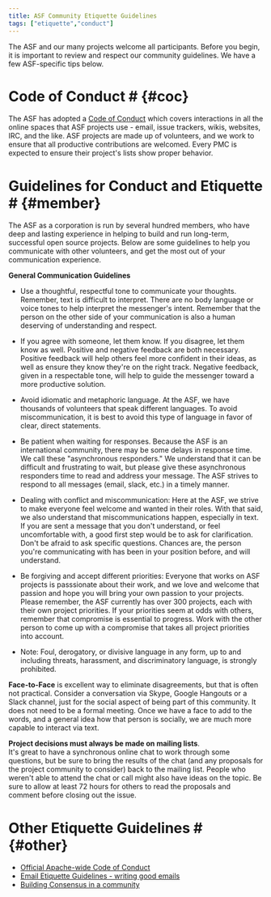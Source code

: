 ```yaml
---
title: ASF Community Etiquette Guidelines
tags: ["etiquette","conduct"]
---
```


The ASF and our many projects welcome all 
participants.  Before you begin, it is important to review and respect our community guidelines. We have a few 
ASF-specific tips below.

# Code of Conduct # {#coc}

The ASF has adopted a [Code of Conduct][1] which covers interactions in 
all the online spaces that ASF projects use - email, issue trackers, wikis, 
websites, IRC, and the like.  ASF projects are made up of volunteers, and 
we work to ensure that all productive contributions are welcomed.  Every PMC is expected to ensure their project's lists show 
proper behavior.


# Guidelines for Conduct and Etiquette # {#member}

The ASF as a corporation is run by several hundred members, who have deep and lasting experience 
in helping to build and run long-term, successful open source projects.  Below are some guidelines to help you communicate with other volunteers, and get the most out of your communication experience.   


**General Communication Guidelines**

  * Use a thoughtful, respectful tone to communicate your thoughts. Remember, text is difficult to interpret.  There are no body language or voice tones to help interpret the messenger's intent. Remember that the person on the other side of your communication is also a human deserving of understanding and 
respect.  
  
  *  If you agree with someone, let them know. If you disagree, let them know as well.  Positive and negative feedback are both necessary.  Positive 
feedback will help others feel more confident in their ideas, as well as ensure they know they're on the right track.  Negative feedback, given in a 
respectable tone, will help to guide the messenger toward a more productive solution.  

  * Avoid idiomatic and metaphoric language. At the ASF, we have thousands of volunteers that speak different languages.  To avoid miscommunication, it 
is best to avoid this type of language in favor of clear, direct statements.  

  * Be patient when waiting for responses.  Because the ASF is an international community, there may be some delays in response time.  We call these 
"asynchronous responders."  We understand that it can be difficult and frustrating to wait, but please give these asynchronous responders time to read 
and address your message.  The ASF strives to respond to all messages (email, slack, etc.) in a timely manner.  

  * Dealing with conflict and miscommunication:  Here at the ASF, we strive to make everyone feel welcome and wanted in their roles.  With that said, we 
also understand that miscommunications happen, especially in text.  If you are sent a message that you don't understand, or feel uncomfortable with, a 
good first step would be to ask for clarification. Don't be afraid to ask specific questions.  Chances are, the person you're communicating with has been
in your position before, and will understand.  

  * Be forgiving and accept different priorities:  Everyone that works on ASF projects is passsionate about their work, and we love and welcome that 
passion and hope you will bring your own passion to your projects. Please remember, the ASF currently has over 300 projects, each with their own project 
priorities. If your priorities seem at odds with others, remember that compromise is essential to progress.  Work with the other person to come up with a
compromise that takes all project priorities into account.  

  * Note:  Foul, derogatory, or divisive language in any form, up to and including threats, harassment, and discriminatory language, is strongly 
prohibited.   


**Face-to-Face** is excellent way to eliminate disagreements, but that is often
not practical. Consider a conversation via Skype, Google Hangouts or a Slack channel, just for the social aspect
of being part of this community. It does not need to be a formal meeting.  Once we have a face to add to the words, and a general
idea how that person is socially, we are much more capable to interact via text.

**Project decisions must always be made on mailing lists**.  
It's great to have a synchronous online chat to work through some questions, but 
be sure to bring the results of the chat (and any proposals for the 
project community to consider)  back to the mailing list.  People who 
weren't able to attend the chat or call might also have ideas on the topic.
Be sure to allow at least 72 hours for others to read the proposals and 
comment before closing out the issue.

# Other Etiquette Guidelines # {#other}

 - [Official Apache-wide Code of Conduct][1]
 - [Email Etiquette Guidelines - writing good emails](https://www.apache.org/dev/contrib-email-tips)
 - [Building Consensus in a community](/committers/decisionMaking.html)

  [1]: https://www.apache.org/foundation/policies/conduct.html
